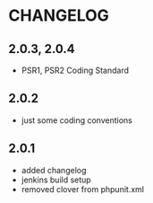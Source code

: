 # CHANGELOG

## 2.0.3, 2.0.4

- PSR1, PSR2 Coding Standard

## 2.0.2

- just some coding conventions

## 2.0.1

- added changelog
- jenkins build setup
- removed clover from phpunit.xml